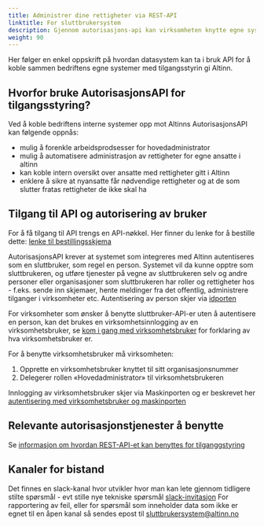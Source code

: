 ```yaml
---
title: Administrer dine rettigheter via REST-API
linktitle: For sluttbrukersystem
description: Gjennom autorisasjons-api kan virksomheten knytte egne systemer mot Altinns API slik at man får en helhetlig oversikt og administrasjon av rettigheter til de ansatte. 
weight: 90
---
```


 
Her følger en enkel oppskrift på hvordan datasystem kan ta i bruk API for å koble sammen bedriftens egne systemer med tilgangsstyrin gi Altinn. 

## Hvorfor bruke AutorisasjonsAPI for tilgangsstyring? 
Ved å koble bedriftens interne systemer opp mot Altinns AutorisasjonsAPI kan følgende oppnås: 
- mulig å forenkle arbeidsprodsesser for hovedadministrator 
- mulig å automatisere administrasjon av rettigheter for egne ansatte i altinn
- kan koble intern oversikt over ansatte med rettigheter gitt i Altinn
- enklere å sikre at nyansatte får nødvendige rettigheter og at de som slutter fratas rettigheter de ikke skal ha

## Tilgang til API og autorisering av bruker
For å få tilgang til API trengs en API-nøkkel. Her finner du lenke for å bestille dette: [lenke til bestillingsskjema](/docs/api/rest/kom-i-gang/#er-du-ikke-tjenesteeier-i-altinn)

AutorisasjonsAPI krever at systemet som integreres med Altinn autentiseres som en sluttbruker, som regel en person. 
Systemet vil da kunne opptre som sluttbrukeren, og utføre tjenester på vegne av sluttbrukeren selv og andre personer eller organisasjoner som sluttbrukeren har 
roller og rettigheter hos - f.eks. sende inn skjemaer, hente meldinger fra det offentlig, administrere tilganger i virksomheter etc. 
Autentisering av person skjer via [idporten](/docs/api/rest/kom-i-gang/person/#autentisering-med-id-porten)

For virksomheter som ønsker å benytte sluttbruker-API-er uten å autentisere en person, kan det brukes en virksomhetsinnlogging av en virksomhetsbruker, 
se [kom i gang med virksomhetsbruker](/docs/api/rest/kom-i-gang/virksomhetsbrukere/) for forklaring av hva virksomhetsbruker er.  

For å benytte virksomhetsbruker må virksomheten: 
1.	Opprette en virksomhetsbruker knyttet til sitt organisasjonsnummer 
2.	Delegerer rollen «Hovedadministrator» til virksomhetsbrukeren

Innlogging av virksomhetsbruker skjer via Maskinporten og er beskrevet her [autentisering med virksomhetsbruker og maskinporten](/docs/api/rest/kom-i-gang/virksomhet/#autentisering-med-virksomhetsbruker-og-maskinporten)

## Relevante autorisasjonstjenester å benytte 
Se [ informasjon om hvordan REST-API-et kan benyttes for tilganggstyring](/docs/api/rest/autorisasjon/roller-og-rettigheter/)

## Kanaler for bistand
Det finnes en slack-kanal hvor utvikler hvor man kan lete gjennom tidligere stilte spørsmål - evt stille nye tekniske spørsmål [slack-invitasjon](https://join.slack.com/t/altinn/shared_invite/zt-7c77c9si-ZnMFwGNtab1aFdC6H_vwog)
For rapportering av feil, eller for spørsmål som inneholder data som ikke er egnet til en åpen kanal så sendes epost til sluttbrukersystem@altinn.no 

